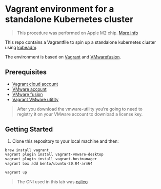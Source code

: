 # Vagrant environment for a standalone Kubernetes cluster
> This procedure was performed on Apple M2 chip. [More info](https://www.unixarena.com/2022/09/virtual-machine-on-apple-mac-chip-m1-m2-fusion-vagrant.html/)

This repo contains a Vagrantfile to spin up a standalone kubernetes cluster using [kubeadm](https://kubernetes.io/docs/setup/production-environment/tools/kubeadm/create-cluster-kubeadm/).

The environment is based on [Vagrant](https://www.vagrantup.com/) and [VMwarefusion](https://www.vmware.com/au/products/fusion.html). 

## Prerequisites
- [Vagrant cloud account](https://app.vagrantup.com/)
- [VMware account](https://customerconnect.vmware.com/home)
- [VMware fusion](https://customerconnect.vmware.com/downloads/get-download?downloadGroup=FUS-PUBTP-22H2)
- [Vagrant VMware utitity](https://developer.hashicorp.com/vagrant/docs/providers/vmware/vagrant-vmware-utility)

> After you download the vmware-utility you're going to need to registry it on your VMware account to download a license key.

## Getting Started

1. Clone this repository to your local machine and then:

```bash
brew install vagrant
vagrant plugin install vagrant-vmware-desktop
vagrant plugin install vagrant-hostmanager
vagrant box add bento/ubuntu-20.04-arm64
```

```bash
vagrant up
```

> The CNI used in this lab was [calico](https://docs.tigera.io/calico/latest/getting-started/kubernetes/self-managed-onprem/onpremises#install-calico-with-etcd-datastore)